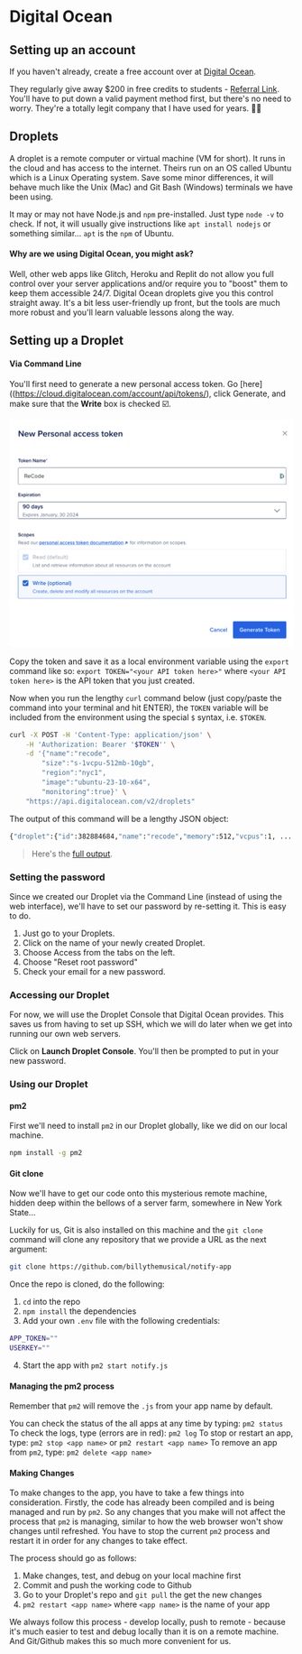 # Digital Ocean

## Setting up an account

If you haven't already, create a free account over at [Digital Ocean](digitalocean.com). 

They regularly give away $200 in free credits to students - [Referral Link](https://www.digitalocean.com/github-students). You'll have to put down a valid payment method first, but there's no need to worry. They're a totally legit company that I have used for years. 👍🏼

## Droplets

A droplet is a remote computer or virtual machine (VM for short). It runs in the cloud and has access to the internet. Theirs run on an OS called Ubuntu which is a Linux Operating system. Save some minor differences, it will behave much like the Unix (Mac) and Git Bash (Windows) terminals we have been using. 

It may or may not have Node.js and `npm` pre-installed. Just type `node -v` to check. If not, it will usually give instructions like `apt install nodejs` or something similar... `apt` is the `npm` of Ubuntu.

#### Why are we using Digital Ocean, you might ask? 

Well, other web apps like Glitch, Heroku and Replit do not allow you full control over your server applications and/or require you to "boost" them to keep them accessible 24/7. Digital Ocean droplets give you this control straight away. It's a bit less user-friendly up front, but the tools are much more robust and you'll learn valuable lessons along the way.

## Setting up a Droplet

#### Via Command Line 

You'll first need to generate a new personal access token. Go [here]((https://cloud.digitalocean.com/account/api/tokens/), click Generate, and make sure that the **Write** box is checked ☑️.

![Digital Ocean Create New Personal Access Token](../../images/new-personal-access-token.png)

Copy the token and save it as a local environment variable using the `export` command like so: `export TOKEN="<your API token here>"` where `<your API token here>` is the API token that you just created.

Now when you run the lengthy `curl` command below (just copy/paste the command into your terminal and hit ENTER), the `TOKEN` variable will be included from the environment using the special `$` syntax, i.e. `$TOKEN`.

```bash
curl -X POST -H 'Content-Type: application/json' \
    -H 'Authorization: Bearer '$TOKEN'' \
    -d '{"name":"recode",
        "size":"s-1vcpu-512mb-10gb",
        "region":"nyc1",
        "image":"ubuntu-23-10-x64",
        "monitoring":true}' \
    "https://api.digitalocean.com/v2/droplets"
```

The output of this command will be a lengthy JSON object:
```bash
{"droplet":{"id":382884684,"name":"recode","memory":512,"vcpus":1, ...
```
>Here's the [full output](droplet-response.json).

### Setting the password

Since we created our Droplet via the Command Line (instead of using the web interface), we'll have to set our password by re-setting it. This is easy to do. 
1) Just go to your Droplets.
2) Click on the name of your newly created Droplet. 
3) Choose Access from the tabs on the left.
4) Choose "Reset root password"
5) Check your email for a new password.

### Accessing our Droplet

For now, we will use the Droplet Console that Digital Ocean provides. This saves us from having to set up SSH, which we will do later when we get into running our own web servers. 

Click on **Launch Droplet Console**. You'll then be prompted to put in your new password. 

### Using our Droplet

#### pm2

First we'll need to install `pm2` in our Droplet globally, like we did on our local machine. 

```bash
npm install -g pm2
```

#### Git clone

Now we'll have to get our code onto this mysterious remote machine, hidden deep within the bellows of a server farm, somewhere in New York State... 

Luckily for us, Git is also installed on this machine and the `git clone` command will clone any repository that we provide a URL as the next argument:

```bash
git clone https://github.com/billythemusical/notify-app
```

Once the repo is cloned, do the following: 

1) `cd` into the repo
2) `npm install` the dependencies
3) Add your own `.env` file with the following credentials:
```bash
APP_TOKEN=""
USERKEY=""
```
4) Start the app with `pm2 start notify.js`

#### Managing the pm2 process

Remember that `pm2` will remove the `.js` from your app name by default.

You can check the status of the all apps at any time by typing:
`pm2 status`
To check the logs, type (errors are in red):
`pm2 log`
To stop or restart an app, type:
`pm2 stop <app name>` or `pm2 restart <app name>`
To remove an app from `pm2`, type:
`pm2 delete <app name>`

#### Making Changes

To make changes to the app, you have to take a few things into consideration. Firstly, the code has already been compiled and is being managed and run by `pm2`. So any changes that you make will not affect the process that `pm2` is managing, similar to how the web browser won't show changes until refreshed. You have to stop the current `pm2` process and restart it in order for any changes to take effect. 

The process should go as follows:

1) Make changes, test, and debug on your local machine first
2) Commit and push the working code to Github
3) Go to your Droplet's repo and `git pull` the get the new changes
4) `pm2 restart <app name>` where `<app name>` is the name of your app

We always follow this process - develop locally, push to remote -  because it's much easier to test and debug locally than it is on a remote machine. And Git/Github makes this so much more convenient for us.